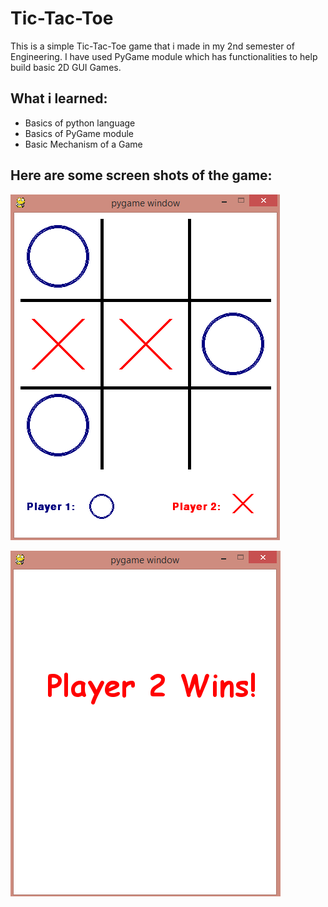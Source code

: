 # Tic-Tac-Toe
This is a simple Tic-Tac-Toe game that i made in my 2nd semester of Engineering. I have used PyGame module which has functionalities to help build basic 2D GUI Games.

## What i learned:
- Basics of python language
- Basics of PyGame module
- Basic Mechanism of a Game

## Here are some screen shots of the game:
![Screen shot 1](./screenshots/tttss1.png?raw=true "SS-1")

![Screen shot 2](./screenshots/tttss2.png?raw=true "SS-2")
